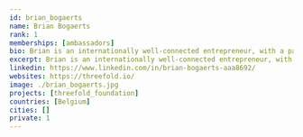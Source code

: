 ```yaml
---
id: brian_bogaerts
name: Brian Bogaerts
rank: 1
memberships: [ambassadors]
bio: Brian is an internationally well-connected entrepreneur, with a passion for people and technology, at his best launching and building initiatives from scratch. He comes with relentless energy and a solid track record at Alcatel-Lucent, The Boston Consulting Group and KPN, where he held senior management positions in strategy, innovation and business development roles. More recently, Brian launched and sold a few data-driven companies, mainly focusing on cross- and up-sell logic and in the web analytics space.Today, Brian is a co-founder at DataTeam.Services, a pan European go-to-market company focusing on international expansion (and other activities) for its partners. He comes with an MSc in electromechanical engineering, holds an MBA, lives in The Hague and can be reached at +31613934639. The ThreeFold Foundation is a future path to an accessible and sustainable digital world, for entrepreneurs from around the world to build upon. Unleashing entrepreneurial power of the many, rather than the few.
excerpt: Brian is an internationally well-connected entrepreneur, with a passion for people and technology.
linkedin: https://www.linkedin.com/in/brian-bogaerts-aaa8692/
websites: https://threefold.io/
image: ./brian_bogaerts.jpg
projects: [threefold_foundation]
countries: [Belgium]
cities: []
private: 1
---
```


